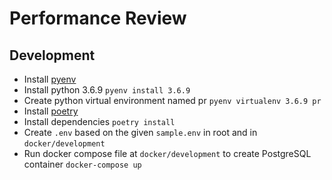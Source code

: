 # Performance Review

## Development
- Install [pyenv](https://github.com/pyenv/pyenv#the-automatic-installer)
- Install python 3.6.9 `pyenv install 3.6.9`
- Create python virtual environment named pr `pyenv virtualenv 3.6.9 pr`
- Install [poetry](https://github.com/sdispater/poetry#installation)
- Install dependencies `poetry install`
- Create `.env` based on the given `sample.env` in root and in `docker/development`
- Run docker compose file at `docker/development` to create PostgreSQL container `docker-compose up`
